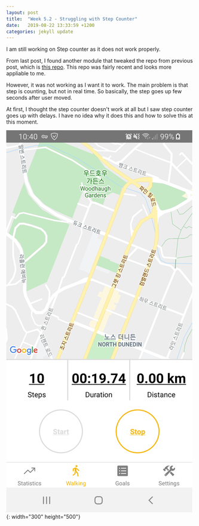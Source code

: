 ```yaml
---
layout: post
title:  "Week 5.2 - Struggling with Step Counter"
date:   2019-08-22 13:33:59 +1200
categories: jekyll update
---
```


I am still working on Step counter as it does not work properly.

From last post, I found another module that tweaked the repo from previous post, which is [this repo](https://github.com/JWWon/react-native-universal-pedometer).
This repo was fairly recent and looks more appliable to me.

However, it was not working as I want it to work. The main problem is that step is counting, but not in real time.
So basically, the step goes up few seconds after user moved.

At first, I thought the step counter doesn't work at all but I saw step counter goes up with delays.
I have no idea why it does this and how to solve this at this moment.

![Walking page](/assets/img/Week_5_2_1.jpg){: width="300" height="500"}